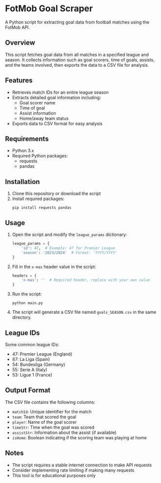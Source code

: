 # FotMob Goal Scraper

A Python script for extracting goal data from football matches using the FotMob API.

## Overview

This script fetches goal data from all matches in a specified league and season. It collects information such as goal scorers, time of goals, assists, and the teams involved, then exports the data to a CSV file for analysis.

## Features

- Retrieves match IDs for an entire league season
- Extracts detailed goal information including:
  - Goal scorer name
  - Time of goal
  - Assist information
  - Home/away team status
- Exports data to CSV format for easy analysis

## Requirements

- Python 3.x
- Required Python packages:
  - requests
  - pandas

## Installation

1. Clone this repository or download the script
2. Install required packages:
   ```
   pip install requests pandas
   ```

## Usage

1. Open the script and modify the `league_params` dictionary:

   ```python
   league_params = {
       'id': 47,  # Example: 47 for Premier League
       'season': '2023/2024'  # Format: 'YYYY/YYYY'
   }
   ```

2. Fill in the `x-mas` header value in the script:

   ```python
   headers = {
       'x-mas': ''  # Required header, replace with your own value
   }
   ```

3. Run the script:

   ```
   python main.py
   ```

4. The script will generate a CSV file named `goals_SEASON.csv` in the same directory.

## League IDs

Some common league IDs:

- 47: Premier League (England)
- 87: La Liga (Spain)
- 54: Bundesliga (Germany)
- 55: Serie A (Italy)
- 53: Ligue 1 (France)

## Output Format

The CSV file contains the following columns:

- `matchId`: Unique identifier for the match
- `team`: Team that scored the goal
- `player`: Name of the goal scorer
- `timeStr`: Time when the goal was scored
- `assistStr`: Information about the assist (if available)
- `isHome`: Boolean indicating if the scoring team was playing at home

## Notes

- The script requires a stable internet connection to make API requests
- Consider implementing rate limiting if making many requests
- This tool is for educational purposes only
